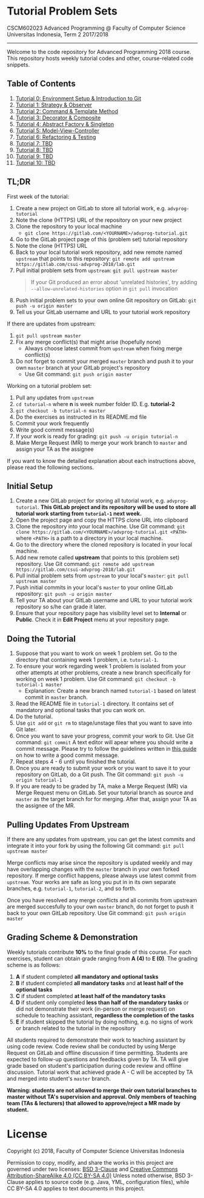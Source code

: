 # Tutorial Problem Sets

CSCM602023 Advanced Programming @ Faculty of Computer Science Universitas
Indonesia, Term 2 2017/2018

* * *

Welcome to the code repository for Advanced Programming 2018 course.
This repository hosts weekly tutorial codes and other, course-related
code snippets.

## Table of Contents

1. [Tutorial 0: Environment Setup & Introduction to Git](tutorial-0/README.md)
2. [Tutorial 1: Strategy & Observer](tutorial-1/README.md)
3. [Tutorial 2: Command & Template Method](tutorial-2/README.md)
4. [Tutorial 3: Decorator & Composite](tutorial-3/README.md)
5. [Tutorial 4: Abstract Factory & Singleton](tutorial-4/README.md)
6. [Tutorial 5: Model-View-Controller](tutorial-5/README.md)
7. [Tutorial 6: Refactoring & Testing](tutorial-6/README.md)
8. [Tutorial 7: TBD](#)
9. [Tutorial 8: TBD](#)
10. [Tutorial 9: TBD](#)
11. [Tutorial 10: TBD](#)

## TL;DR

First week of the tutorial:

1. Create a new project on GitLab to store all tutorial work, e.g.
`advprog-tutorial`
2. Note the clone (HTTPS) URL of the repository on your new project
3. Clone the repository to your local machine
    - `git clone https://gitlab.com/<YOURNAME>/advprog-tutorial.git`
4. Go to the GitLab project page of this (problem set) tutorial repository
5. Note the clone (HTTPS) URL
6. Back to your local tutorial work repository, add new remote named `upstream`
that points to this repository:
`git remote add upstream https://gitlab.com/csui-advprog-2018/lab.git`
7. Pull initial problem sets from `upstream`: `git pull upstream master`
    > If your Git produced an error about 'unrelated histories', try adding
    > `--allow-unrelated-histories` option in `git pull` invocation
8. Push initial problem sets to your own online Git repository on GitLab:
`git push -u origin master`
9. Tell us your GitLab username and URL to your tutorial work repository

If there are updates from upstream:

1. `git pull upstream master`
2. Fix any merge conflict(s) that might arise (hopefully none)
    - Always choose latest commit from `upstream` when fixing merge
    conflict(s)
3. Do not forget to commit your merged `master` branch and push it
to your own `master` branch at your GitLab project's repository
    - Use Git command: `git push origin master`

Working on a tutorial problem set:

1. Pull any updates from `upstream`
2. `cd tutorial-n` where **n** is week number folder ID. E.g. **tutorial-2**
3. `git checkout -b tutorial-n master`
4. Do the exercises as instructed in its README.md file
5. Commit your work frequently
6. Write good commit message(s)
7. If your work is ready for grading: `git push -u origin tutorial-n`
8. Make Merge Request (MR) to merge your work branch to `master` and
assign your TA as the assignee

If you want to know the detailed explanation about each instructions above,
please read the following sections.

## Initial Setup

1. Create a new GitLab project for storing all tutorial work, e.g.
`advprog-tutorial`. **This GitLab project and its repository will be
used to store all tutorial work starting from `tutorial-1` next week.**
2. Open the project page and copy the HTTPS clone URL into clipboard
3. Clone the repository into your local machine. Use Git command:
`git clone https://gitlab.com/<YOURNAME>/advprog-tutorial.git <PATH>`
where `<PATH>` is a path to a directory in your local machine.
4. Go to the directory where the cloned repository is located in your
local machine.
5. Add new remote called **upstream** that points to this (problem set)
repository. Use Git command: `git remote add upstream https://gitlab.com/csui-advprog-2018/lab.git`
6. Pull initial problem sets from `upstream` to your local's `master`:
`git pull upstream master`
7. Push initial commits in your local's `master` to your online GitLab
repository: `git push -u origin master`
8. Tell your TA about your GitLab username and URL to your tutorial
work repository so s/he can grade it later.
9. Ensure that your repository page has visibility level set to
**Internal** or **Public**. Check it in **Edit Project** menu at
your repository page.

## Doing the Tutorial

1. Suppose that you want to work on week 1 problem set. Go to the
directory that containing week 1 problem, i.e. `tutorial-1`.
2. To ensure your work regarding week 1 problem is isolated from
your other attempts at other problems, create a new branch
specifically for working on week 1 problem. Use Git command:
`git checkout -b tutorial-1 master`
    - Explanation: Create a new branch named `tutorial-1` based on
    latest commit in `master` branch.
3. Read the README file in `tutorial-1` directory. It contains set of
mandatory and optional tasks that you can work on.
4. Do the tutorial.
5. Use `git add` or `git rm` to stage/unstage files that you want to
save into Git later.
6. Once you want to save your progress, commit your work to Git. Use
Git command: `git commit` A text editor will apear where you should
write a commit message. Please try to follow the guidelines written
in [this guide](http://chris.beams.io/posts/git-commit/) on how to
write a good commit message.
7. Repeat steps 4 - 6 until you finished the tutorial.
8. Once you are ready to submit your work or you want to save it to
your repository on GitLab, do a Git push. The Git command:
`git push -u origin tutorial-1`
9. If you are ready to be graded by TA, make a Merge Request (MR) via
Merge Request menu on GitLab. Set your tutorial branch as source and
`master` as the target branch for for merging. After that, assign your TA
as the assignee of the MR.

## Pulling Updates From Upstream

If there are any updates from upstream, you can get the latest commits
and integrate it into your fork by using the following Git command:
`git pull upstream master`

Merge conflicts may arise since the repository is updated weekly and
may have overlapping changes with the `master` branch in your own
forked repository. If merge conflict happens, please always use latest
commit from `upstream`. Your works are safe as long you put in in its
own separate branches, e.g. `tutorial-1`, `tutorial-2`, and so forth.

Once you have resolved any merge conflicts and all commits from
upstream are merged succesfully to your own `master` branch, do not
forget to push it back to your own GitLab repository. Use Git command:
`git push origin master`

## Grading Scheme & Demonstration

Weekly tutorials contribute **10%** to the final grade of this course.
For each exercises, student can obtain grade ranging from **A (4)** to
**E (0)**. The grading scheme is as follows:

1. **A** if student completed **all mandatory and optional tasks**
2. **B** if student completed **all mandatory tasks** and **at least
    half of the optional tasks**
3. **C** if student completed **at least half of the mandatory tasks**
4. **D** if student only completed **less than half of the mandatory tasks**
    or did not demonstrate their work (in-person or merge request) on schedule
    to teaching assistant, **regardless the completion of the tasks**
5. **E** if student skipped the tutorial by doing nothing, e.g.
    no signs of work or branch related to the tutorial in the
    repository

All students required to demonstrate their work to teaching assistant by
using code review. Code review shall be conducted by using Merge
Request on GitLab and offline discussion if time permitting. Students
are expected to follow-up questions and feedbacks given by TA.
TA will give grade based on student's participation during code review and
offline discussion. Tutorial work that achieved grade A - C will be accepted
by TA and merged into student's `master` branch.

**Warning: students are not allowed to merge their own tutorial branches
to master without TA's supervision and approval. Only members of teaching
team (TAs & lecturers) that allowed to approve/reject a MR made by student.**

# License

Copyright (c) 2018, Faculty of Computer Science Universitas Indonesia

Permission to copy, modify, and share the works in this project are governed
under two licenses: [BSD 3-Clause][1] and [Creative Commons Attribution-ShareAlike 4.0 (CC BY-SA 4.0)][2]
Unless noted otherwise, BSD 3-Clause applies to source code (e.g. Java, YML,
configuration files), while CC BY-SA 4.0 applies to text documents in this project.

[1]: LICENSE
[2]: https://creativecommons.org/licenses/by-sa/4.0/
